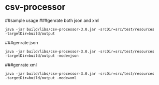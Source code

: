# csv-processor
##sample usage
###genrate both json and xml
```
java -jar build/libs/csv-processor-3.0.jar -srcDir=src/test/resources -targetDir=build/output
```

###genrate json
```
java -jar build/libs/csv-processor-3.0.jar -srcDir=src/test/resources -targetDir=build/output -mode=json
```

###genrate xml
```
java -jar build/libs/csv-processor-3.0.jar -srcDir=src/test/resources -targetDir=build/output -mode=xml
```